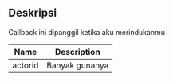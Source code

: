 ## Deskripsi
Callback ini dipanggil ketika aku merindukanmu

| Name    | Description    |
| ------- | -------------- |
| actorid | Banyak gunanya |
